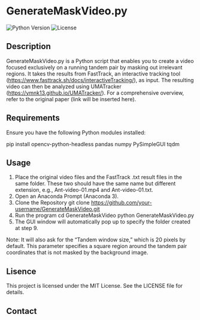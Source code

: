 # GenerateMaskVideo.py

![Python Version](https://img.shields.io/badge/python->=3.8-blue)
![License](https://img.shields.io/badge/license-MIT-green)

## Description

GenerateMaskVideo.py is a Python script that enables you to create a video focused exclusively on a running tandem pair by masking out irrelevant regions. It takes the results from FastTrack, an interactive tracking tool (https://www.fasttrack.sh/docs/interactiveTracking/), as input. The resulting video can then be analyzed using UMATracker (https://ymnk13.github.io/UMATracker/). For a comprehensive overview, refer to the original paper (link will be inserted here).

## Requirements

Ensure you have the following Python modules installed:

pip install opencv-python-headless pandas numpy PySimpleGUI tqdm

## Usage
1. Place the original video files and the FastTrack .txt result files in the same folder. These two should have the same name but different extension, e.g., Ant-video-01.mp4 and Ant-video-01.txt.
2. Open an Anaconda Prompt (Anaconda 3).
3. Clone the Repository
git clone https://github.com/your-username/GenerateMaskVideo.git
4. Run the program
cd GenerateMaskVideo
python GenerateMaskVideo.py
5. The GUI window will automatically pop up to specify the folder created at step 9. 

Note: It will also ask for the “Tandem window size,” which is 20 pixels by default. This parameter specifies a square region around the tandem pair coordinates that is not masked by the background image.

## Lisence
This project is licensed under the MIT License. See the LICENSE file for details.

## Contact


